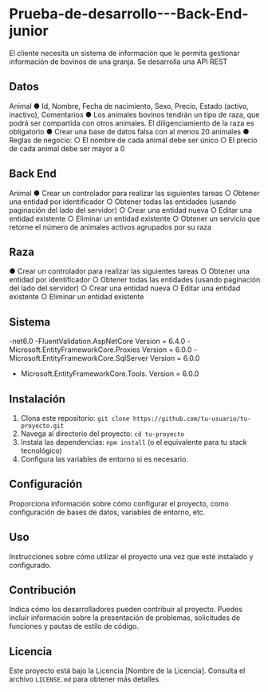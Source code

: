 # Prueba-de-desarrollo---Back-End-junior
El cliente necesita un sistema de información que le permita gestionar información de bovinos de una granja. Se desarrolla una API REST 


## Datos
Animal
  ● Id, Nombre, Fecha de nacimiento, Sexo, Precio, Estado (activo, inactivo), Comentarios
  ● Los animales bovinos tendrán un tipo de raza, que podrá ser compartida con otros
  animales. El diligenciamiento de la raza es obligatorio
  ● Crear una base de datos falsa con al menos 20 animales
  ● Reglas de negocio:
    ○ El nombre de cada animal debe ser único
    ○ El precio de cada animal debe ser mayor a 0
## Back End

Animal
  ● Crear un controlador para realizar las siguientes tareas
  ○ Obtener una entidad por identificador
  ○ Obtener todas las entidades (usando paginación del lado del servidor)
  ○ Crear una entidad nueva
  ○ Editar una entidad existente
  ○ Eliminar un entidad existente
  ○ Obtener un servicio que retorne el número de animales activos agrupados por su
  raza
  
## Raza
  ● Crear un controlador para realizar las siguientes tareas
  ○ Obtener una entidad por identificador
  ○ Obtener todas las entidades (usando paginación del lado del servidor)
  ○ Crear una entidad nueva
  ○ Editar una entidad existente
  ○ Eliminar un entidad existente


## Sistema
-net6.0
-FluentValidation.AspNetCore Version = 6.4.0
-Microsoft.EntityFrameworkCore.Proxies Version = 6.0.0
-Microsoft.EntityFrameworkCore.SqlServer Version = 6.0.0
- Microsoft.EntityFrameworkCore.Tools. Version = 6.0.0

## Instalación

1. Clona este repositorio: `git clone https://github.com/tu-usuario/tu-proyecto.git`
2. Navega al directorio del proyecto: `cd tu-proyecto`
3. Instala las dependencias: `npm install` (o el equivalente para tu stack tecnológico)
4. Configura las variables de entorno si es necesario.

## Configuración

Proporciona información sobre cómo configurar el proyecto, como configuración de bases de datos, variables de entorno, etc.

## Uso

Instrucciones sobre cómo utilizar el proyecto una vez que esté instalado y configurado.

## Contribución

Indica cómo los desarrolladores pueden contribuir al proyecto. Puedes incluir información sobre la presentación de problemas, solicitudes de funciones y pautas de estilo de código.

## Licencia

Este proyecto está bajo la Licencia [Nombre de la Licencia]. Consulta el archivo `LICENSE.md` para obtener más detalles.


